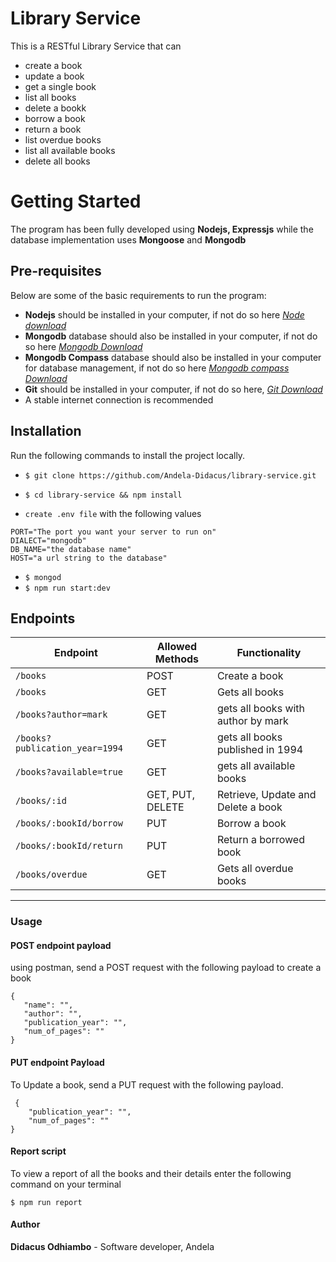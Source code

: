 # Library Service
This is a RESTful Library Service that can
- create a book
- update a book
- get a single book
- list all books
- delete a bookk
- borrow a book
- return a book
- list overdue books
- list all available books
- delete all books

 
# Getting Started
The program has been fully developed using **Nodejs, Expressjs** while the database implementation uses **Mongoose** and **Mongodb**

## **Pre-requisites**
Below are some of the basic requirements to run the program:
* **Nodejs** should be installed in your computer, if not do so here _[Node download](https://www.google.com/url?sa=t&rct=j&q=&esrc=s&source=web&cd=1&cad=rja&uact=8&ved=0ahUKEwjdk56dm4rcAhUOyKQKHWMHC6AQFgglMAA&url=https%3A%2F%2Fnodejs.org%2Fen%2Fdownload%2F&usg=AOvVaw3mpn_kqKBfLUVM2X6RrMKX)_
* **Mongodb** database should also be installed in your computer, if not do so here _[Mongodb Download](https://www.mongodb.com/download-center?initial=true)_
* **Mongodb Compass** database should also be installed in your computer for database management, if not do so here _[Mongodb compass Download](https://www.mongodb.com/download-center?jmp=hero#compass)_
* **Git** should be installed in your computer, if not do so here, _[Git Download](https://www.google.com/url?sa=t&rct=j&q=&esrc=s&source=web&cd=1&cad=rja&uact=8&ved=0ahUKEwjxsYyak8zRAhWsI8AKHR9YDL4QFggfMAA&url=https%3A%2F%2Fgit-scm.com%2Fdownloads&usg=AFQjCNHZLDrEFiZHXrz1JGq57NFHFrcfkA&sig2=4ht1GzU2s-G7fLM3fuDxYA)_
* A stable internet connection is recommended

## Installation

Run the following commands to install the project locally.

* `$ git clone https://github.com/Andela-Didacus/library-service.git`

* `$ cd library-service && npm install`

* `create .env file` with the following values 

```
PORT="The port you want your server to run on"
DIALECT="mongodb"
DB_NAME="the database name"
HOST="a url string to the database"
```

* `$ mongod`
* `$ npm run start:dev`

## Endpoints

| Endpoint                        | Allowed Methods  | Functionality                             |
| ------------------------------- | ---------------- | ----------------------------------------- |
| `/books`                        | POST             | Create a book                             |
| `/books`                        | GET              | Gets all books                            |
| `/books?author=mark`            | GET              | gets all books with author by mark        |
| `/books?publication_year=1994`  | GET              | gets all books published in 1994          |
| `/books?available=true`         | GET              | gets all  available books                 |
| `/books/:id`                    | GET, PUT, DELETE | Retrieve, Update and Delete a book        |
| `/books/:bookId/borrow`         | PUT              | Borrow a book                             |
| `/books/:bookId/return`         | PUT              | Return a borrowed book                    |
| `/books/overdue`                | GET              | Gets all overdue books                    |
 - - - - - - - - - - - - - - - - -  - - - - - - - - - -  - - - - - - - - - - - - - - - -- - - - -
 
 ### Usage
 
 #### POST endpoint payload
 using postman, send a POST request with the following payload to create a book

 ```
 {
	"name": "",
	"author": "",
	"publication_year": "",
	"num_of_pages": ""
}
```

#### PUT endpoint Payload
To Update a book, send a PUT request with the following payload.
```
 {
	"publication_year": "",
	"num_of_pages": ""
}
```
#### Report script

To view a report of all the books and their details enter the following command on your terminal 

```
$ npm run report
```
#### Author

**Didacus Odhiambo** - Software developer, Andela
